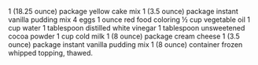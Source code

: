 1 (18.25 ounce) package yellow cake mix
1 (3.5 ounce) package instant vanilla pudding mix
4 eggs
1 ounce red food coloring
½ cup vegetable oil
1 cup water
1 tablespoon distilled white vinegar
1 tablespoon unsweetened cocoa powder
1 cup cold milk
1 (8 ounce) package cream cheese
1 (3.5 ounce) package instant vanilla pudding mix
1 (8 ounce) container frozen whipped topping, thawed.